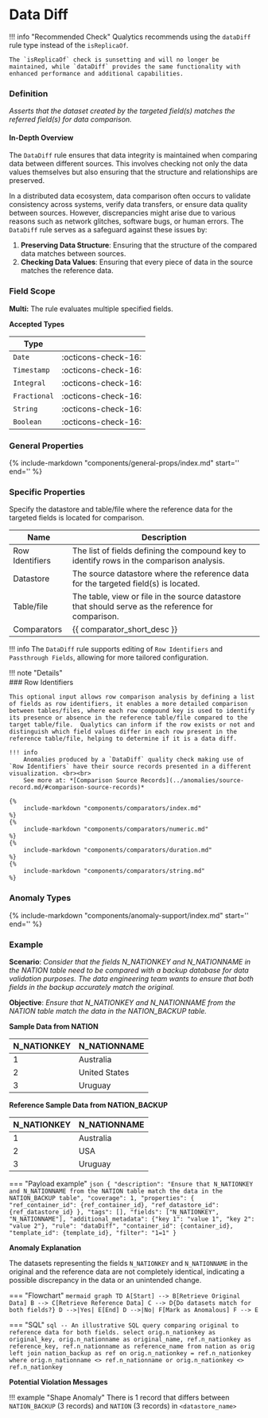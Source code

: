 # Data Diff

!!! info "Recommended Check"
    Qualytics recommends using the `dataDiff` rule type instead of the `isReplicaOf`.
    
    The `isReplicaOf` check is sunsetting and will no longer be maintained, while `dataDiff` provides the same functionality with enhanced performance and additional capabilities.

### Definition

*Asserts that the dataset created by the targeted field(s) matches the referred field(s) for data comparison.*

#### In-Depth Overview

The `DataDiff` rule ensures that data integrity is maintained when comparing data between different sources. This involves checking not only the data values themselves but also ensuring that the structure and relationships are preserved.

In a distributed data ecosystem, data comparison often occurs to validate consistency across systems, verify data transfers, or ensure data quality between sources. However, discrepancies might arise due to various reasons such as network glitches, software bugs, or human errors. The `DataDiff` rule serves as a safeguard against these issues by:

1. **Preserving Data Structure**: Ensuring that the structure of the compared data matches between sources.
2. **Checking Data Values**: Ensuring that every piece of data in the source matches the reference data.

### Field Scope

**Multi:** The rule evaluates multiple specified fields.

**Accepted Types**

| Type        |                          |
|-------------|--------------------------|
| `Date`      | <div style="text-align:center">:octicons-check-16:</div>      |
| `Timestamp` | <div style="text-align:center">:octicons-check-16:</div>      |
| `Integral`  | <div style="text-align:center">:octicons-check-16:</div>      |
| `Fractional`| <div style="text-align:center">:octicons-check-16:</div>      |
| `String`    | <div style="text-align:center">:octicons-check-16:</div>      |
| `Boolean`   | <div style="text-align:center">:octicons-check-16:</div>      |

### General Properties

{%
include-markdown "components/general-props/index.md"
start='<!-- filter-only--start -->'
end='<!-- filter-only--end -->'
%}


### Specific Properties

Specify the datastore and table/file where the reference data for the targeted fields is located for comparison.

| Name       | Description                                                   |
|------------|---------------------------------------------------------------|
| <div class="text-primary">Row Identifiers</div>  | The list of fields defining the compound key to identify rows in the comparison analysis. |
| <div class="text-primary">Datastore</div>  | The source datastore where the reference data for the targeted field(s) is located. |
| <div class="text-primary">Table/file</div> | The table, view or file in the source datastore that should serve as the reference for comparison. |
| <div class="text-primary">Comparators</div> | {{ comparator_short_desc }} |

!!! info
    The `DataDiff` rule supports editing of `Row Identifiers` and `Passthrough Fields`, allowing for more tailored configuration.

!!! note "Details"
    <div style="margin-top: -12px;">
    ### Row Identifiers
    </div>

    This optional input allows row comparison analysis by defining a list of fields as row identifiers, it enables a more detailed comparison between tables/files, where each row compound key is used to identify its presence or absence in the reference table/file compared to the target table/file.  Qualytics can inform if the row exists or not and distinguish which field values differ in each row present in the reference table/file, helping to determine if it is a data diff.

    !!! info
        Anomalies produced by a `DataDiff` quality check making use of `Row Identifiers` have their source records presented in a different visualization. <br><br>
        See more at: *[Comparison Source Records](../anomalies/source-record.md/#comparison-source-records)*

    {%
        include-markdown "components/comparators/index.md"
    %}
    {%
        include-markdown "components/comparators/numeric.md"
    %}
    {%
        include-markdown "components/comparators/duration.md"
    %}
    {%
        include-markdown "components/comparators/string.md"
    %}




### Anomaly Types

{%
    include-markdown "components/anomaly-support/index.md"
    start='<!-- shape-only--start -->'
    end='<!-- shape-only--end -->'
%}

### Example

**Scenario**: *Consider that the fields N_NATIONKEY and N_NATIONNAME in the NATION table need to be compared with a backup database for data validation purposes. The data engineering team wants to ensure that both fields in the backup accurately match the original.*

**Objective**: *Ensure that N_NATIONKEY and N_NATIONNAME from the NATION table match the data in the NATION_BACKUP table.*

**Sample Data from NATION**

| N_NATIONKEY | N_NATIONNAME       |
|-------------|--------------------|
| 1           | Australia          |
| 2           | United States      |
| 3           | Uruguay            |

**Reference Sample Data from NATION_BACKUP**

| N_NATIONKEY | N_NATIONNAME       |
|-------------|--------------------|
| 1           | Australia          |
| 2           | USA                |
| 3           | Uruguay            |

=== "Payload example"
    ``` json
    {
        "description": "Ensure that N_NATIONKEY and N_NATIONNAME from the NATION table match the data in the NATION_BACKUP table",
        "coverage": 1,
        "properties": {
            "ref_container_id": {ref_container_id},
            "ref_datastore_id": {ref_datastore_id}
        },
        "tags": [],
        "fields": ["N_NATIONKEY", "N_NATIONNAME"],
        "additional_metadata": {"key 1": "value 1", "key 2": "value 2"},
        "rule": "dataDiff",
        "container_id": {container_id},
        "template_id": {template_id},
        "filter": "1=1"
    }
    ```

**Anomaly Explanation**

The datasets representing the fields `N_NATIONKEY` and `N_NATIONNAME` in the original and the reference data are not completely identical, indicating a possible discrepancy in the data or an unintended change.

=== "Flowchart"
    ```mermaid
    graph TD
    A[Start] --> B[Retrieve Original Data]
    B --> C[Retrieve Reference Data]
    C --> D{Do datasets match for both fields?}
    D -->|Yes| E[End]
    D -->|No| F[Mark as Anomalous]
    F --> E
    ```

=== "SQL"
    ```sql
    -- An illustrative SQL query comparing original to reference data for both fields.
    select
        orig.n_nationkey as original_key,
        orig.n_nationname as original_name,
        ref.n_nationkey as reference_key,
        ref.n_nationname as reference_name
    from nation as orig
    left join nation_backup as ref on orig.n_nationkey = ref.n_nationkey
    where
        orig.n_nationname <> ref.n_nationname
    or
        orig.n_nationkey <> ref.n_nationkey
    ```

**Potential Violation Messages**

!!! example "Shape Anomaly"
    There is 1 record that differs between `NATION_BACKUP` (3 records) and `NATION` (3 records) in `<datastore_name>`